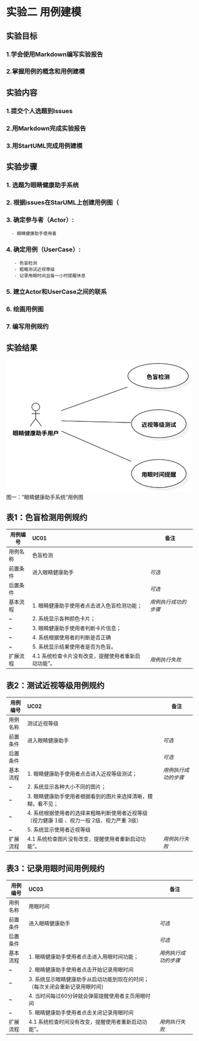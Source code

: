 # 实验二 用例建模

## 实验目标
  ### 1.学会使用Markdown编写实验报告  
  ### 2.掌握用例的概念和用例建模
  
## 实验内容
  ### 1.提交个人选题到Issues  
  ### 2.用Markdown完成实验报告  
  ### 3.用StartUML完成用例建模
## 实验步骤  
 ### 1. 选题为眼睛健康助手系统
 ### 2. 根据issues在StarUML上创建用例图（
 ### 3. 确定参与者（Actor）:  
      - 眼睛健康助手使用者
 ### 4. 确定用例（UserCase）:   
       - 色盲检测
       - 粗略测试近视等级
       - 记录用眼时间且每一小时提醒休息
 ### 5. 建立Actor和UserCase之间的联系
 ### 6. 绘画用例图
 ### 7. 编写用例规约
  
  ## 实验结果
  ![第一个UML图](./EyeSafe.svg)  
  图一：”眼睛健康助手系统“用例图
  
  
  ## 表1：色盲检测用例规约  

用例编号  | UC01 | 备注  
-|:-|-  
用例名称  | 色盲检测  |   
前置条件  |  进入眼睛健康助手 | *可选*   
后置条件  |    | *可选*   
基本流程  | 1. 眼睛健康助手使用者点击进入色盲检测功能；  |*用例执行成功的步骤*    
~| 2. 系统显示各种颜色卡片；  |   
~| 3. 眼睛健康助手使用者判断卡片信息；  |   
~| 4. 系统根据使用者的判断是否正确  |   
~| 5. 系统显示结果使用者是否为色盲。  |  
扩展流程  | 4.1 系统检查卡片没有改变，提醒使用者重新启动功能”。  |*用例执行失败* 

## 表2：测试近视等级用例规约  

用例编号  | UC02 | 备注  
-|:-|-  
用例名称  | 测试近视等级 |   
前置条件  |  进入眼睛健康助手   | *可选*   
后置条件  |    | *可选*   
基本流程  | 1. 眼睛健康助手使用者点击进入近视等级测试；  |*用例执行成功的步骤*    
~| 2. 系统显示各种大小不同的图片；  |   
~| 3. 眼睛健康助手使用者根据看到的图片来选择清晰，模糊，看不见；  |   
~| 4. 系统根据使用者的选择来粗略判断使用者近视等级 （视力健康 1级 、视力一般 2级、视力严重 3级） |   
~| 5. 系统显示使用者近视等级 |  
扩展流程  | 4.1 系统检查图片没有改变，提醒使用者重新启动功能”。  |*用例执行失败* 

## 表3：记录用眼时间用例规约  

用例编号  | UC03 | 备注  
-|:-|-  
用例名称  | 用眼时间  |   
前置条件  |  进入眼睛健康助手   | *可选*   
后置条件  |     | *可选*   
基本流程  | 1. 眼睛健康助手使用者点击进入用眼时间功能；  |*用例执行成功的步骤*  
~| 2. 眼睛健康助手使用者点击开始记录用眼时间  | 
~| 3. 系统显示眼睛健康助手从启动功能到现在的时间；（每次关闭会重新记录用眼时间）  |   
~| 4. 当时间每过60分钟就会弹窗提醒使用者主页用眼时间  |  
~| 5. 眼睛健康助手使用者点击关闭记录用眼时间  | 
扩展流程  | 4.1 系统检查时间没有改变，提醒使用者重新启动功能”。  |*用例执行失败* 
